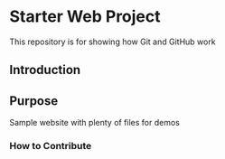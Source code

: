 # Starter Web Project

This repository is for showing how Git and GitHub work

## Introduction

## Purpose

Sample website with plenty of files for demos

### How to Contribute